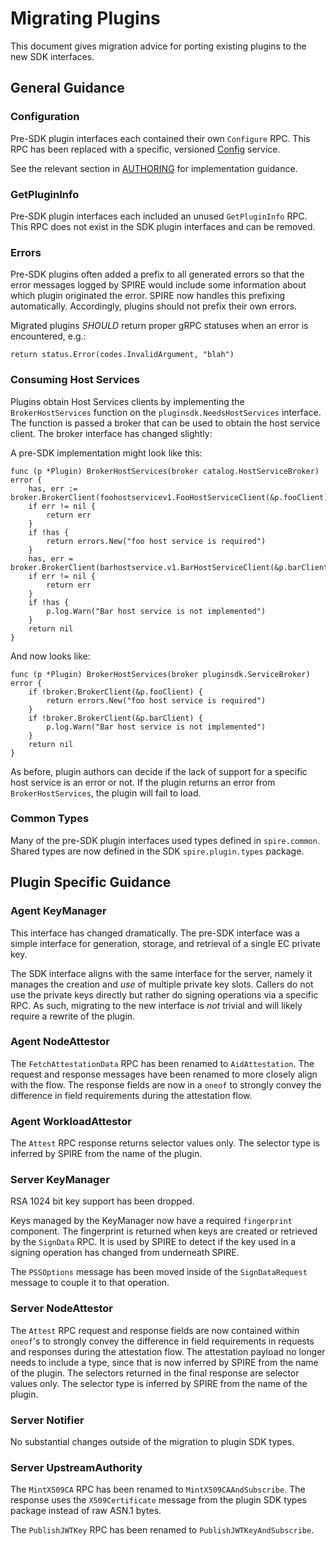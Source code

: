 # Migrating Plugins

This document gives migration advice for porting existing plugins to the new
SDK interfaces.

## General Guidance

### Configuration

Pre-SDK plugin interfaces each contained their own `Configure` RPC. This RPC has
been replaced with a specific, versioned
[Config](/proto/spire/service/common/config) service.

See the relevant section in [AUTHORING](AUTHORING.md) for implementation guidance.

### GetPluginInfo

Pre-SDK plugin interfaces each included an unused `GetPluginInfo` RPC. This
RPC does not exist in the SDK plugin interfaces and can be removed.

### Errors

Pre-SDK plugins often added a prefix to all generated errors so that the
error messages logged by SPIRE would include some information about which
plugin originated the error. SPIRE now handles this prefixing automatically.
Accordingly, plugins should not prefix their own errors.

Migrated plugins _SHOULD_ return proper gRPC statuses when an error is
encountered, e.g.:

```
return status.Error(codes.InvalidArgument, "blah")
```

### Consuming Host Services

Plugins obtain Host Services clients by implementing the `BrokerHostServices`
function on the `pluginsdk.NeedsHostServices` interface. The function is passed
a broker that can be used to obtain the host service client. The broker
interface has changed slightly:

A pre-SDK implementation might look like this:

```
func (p *Plugin) BrokerHostServices(broker catalog.HostServiceBroker) error {
    has, err := broker.BrokerClient(foohostservicev1.FooHostServiceClient(&p.fooClient))
    if err != nil {
        return err
    }
    if !has {
        return errors.New("foo host service is required")
    }
    has, err = broker.BrokerClient(barhostservice.v1.BarHostServiceClient(&p.barClient))
    if err != nil {
        return err
    }
    if !has {
        p.log.Warn("Bar host service is not implemented")
    }
    return nil
}
```

And now looks like:

```
func (p *Plugin) BrokerHostServices(broker pluginsdk.ServiceBroker) error {
    if !broker.BrokerClient(&p.fooClient) {
        return errors.New("foo host service is required")
    }
    if !broker.BrokerClient(&p.barClient) {
        p.log.Warn("Bar host service is not implemented")
    }
    return nil
}
```

As before, plugin authors can decide if the lack of support for a specific host
service is an error or not. If the plugin returns an error from
`BrokerHostServices`, the plugin will fail to load.

### Common Types

Many of the pre-SDK plugin interfaces used types defined in `spire.common`.
Shared types are now defined in the SDK `spire.plugin.types` package.

## Plugin Specific Guidance

### Agent KeyManager

This interface has changed dramatically. The pre-SDK interface was a simple
interface for generation, storage, and retrieval of a single EC private key.

The SDK interface aligns with the same interface for the server, namely it
manages the creation and _use_ of multiple private key slots. Callers do not
use the private keys directly but rather do signing operations via a specific
RPC. As such, migrating to the new interface is _not_ trivial and will likely
require a rewrite of the plugin.

### Agent NodeAttestor

The `FetchAttestationData` RPC has been renamed to `AidAttestation`. The
request and response messages have been renamed to more closely align with the
flow. The response fields are now in a `oneof` to strongly convey the
difference in field requirements during the attestation flow.

### Agent WorkloadAttestor

The `Attest` RPC response returns selector values only. The selector type
is inferred by SPIRE from the name of the plugin.

### Server KeyManager

RSA 1024 bit key support has been dropped.

Keys managed by the KeyManager now have a required `fingerprint` component. The
fingerprint is returned when keys are created or retrieved by the `SignData`
RPC. It is used by SPIRE to detect if the key used in a signing operation has
changed from underneath SPIRE.

The `PSSOptions` message has been moved inside of the `SignDataRequest` message
to couple it to that operation.

### Server NodeAttestor

The `Attest` RPC request and response fields are now contained within `oneof`'s
to strongly convey the difference in field requirements in requests and
responses during the attestation flow. The attestation payload no longer needs
to include a type, since that is now inferred by SPIRE from the name of the
plugin. The selectors returned in the final response are selector values only.
The selector type is inferred by SPIRE from the name of the plugin.

### Server Notifier

No substantial changes outside of the migration to plugin SDK types.

### Server UpstreamAuthority

The `MintX509CA` RPC has been renamed to `MintX509CAAndSubscribe`. The response
uses the `X509Certificate` message from the plugin SDK types package instead of
raw ASN.1 bytes.

The `PublishJWTKey` RPC has been renamed to `PublishJWTKeyAndSubscribe`.
